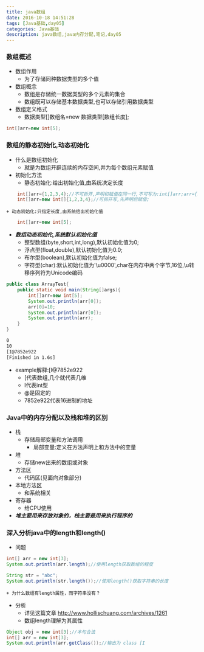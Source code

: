 ```yaml
---
title: java数组
date: 2016-10-18 14:51:28
tags: [Java基础,day05]
categories: Java基础
description: java数组,java内存分配,笔记,day05
---
```


### 数组概述

- 数组作用
    + 为了存储同种数据类型的多个值
- 数组概念
    + 数组是存储统一数据类型的多个元素的集合
    + 数组既可以存储基本数据类型,也可以存储引用数据类型
- 数组定义格式
    + 数据类型[]数组名=new 数据类型[数组长度];
```java
int[]arr=new int[5];
```

### 数组的静态初始化,动态初始化
- 什么是数组初始化
    + 就是为数组开辟连续的内存空间,并为每个数组元素赋值
- 初始化方法
    + 静态初始化:给出初始化值,由系统决定长度
```java
    int[]arr={1,2,3,4};//不可拆开,声明和赋值在同一行,不可写为:int[]arr;arr={1,2,3};
    int[]arr=new int[]{1,2,3,4};//可拆开写,先声明后赋值;
```
    + 动态初始化:只指定长度,由系统给出初始化值
```java
    int[]arr=new int[5];
```
- ***数组动态初始化,系统默认初始化值***
    + 整型数组(byte,short,int,long),默认初始化值为0;
    + 浮点型(float,double),默认初始化值为0.0;
    + 布尔型(boolean),默认初始化值为false;
    + 字符型(char):默认初始化值为'\u0000',char在内存中两个字节,16位,\u转移序列符为Unicode编码

```java
public class ArrayTest{
    public static void main(String[]args){
        int[]arr=new int[5];
        System.out.println(arr[0]);
        arr[0]=10;
        System.out.println(arr[0]);
        System.out.println(arr);
    }
}
```
```bash
0
10
[I@7852e922
[Finished in 1.6s]
```

+ example解释:[I@7852e922
    * [代表数组,几个就代表几维
    * I代表int型
    * @是固定的
    * 7852e922代表16进制的地址

### Java中的内存分配以及栈和堆的区别

- 栈
    + 存储局部变量和方法调用
        * 局部变量:定义在方法声明上和方法中的变量
- 堆
    + 存储new出来的数组或对象
- 方法区
    + 代码区(见面向对象部分)
- 本地方法区
    + 和系统相关
- 寄存器
    + 给CPU使用
- ***堆主要用来存放对象的，栈主要是用来执行程序的***

### 深入分析java中的length和length()

- 问题
```java
int[] arr = new int[3];
System.out.println(arr.length);//使用length获取数组的程度

String str = "abc";
System.out.println(str.length());//使用length()获取字符串的长度
```
    + 为什么数组有length属性，而字符串没有？
- 分析
    + 详见这篇文章 <http://www.hollischuang.com/archives/1261>
    + 数组length理解为其属性
```java
Object obj = new int[3];//本句合法
int[] arr = new int[3];
System.out.println(arr.getClass());//输出为 class [I
```
